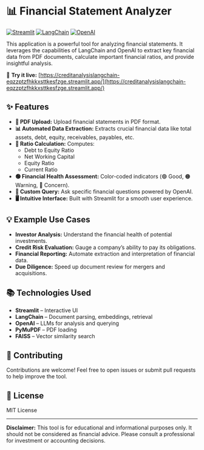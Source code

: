 # 📊 Financial Statement Analyzer

[![Streamlit](https://img.shields.io/badge/Streamlit-App-blueviolet)](https://streamlit.io/)
[![LangChain](https://img.shields.io/badge/LangChain-Framework-green)](https://python.langchain.com/docs/get_started/introduction)
[![OpenAI](https://img.shields.io/badge/OpenAI-API-red)](https://openai.com/api/)

This application is a powerful tool for analyzing financial statements. It leverages the capabilities of LangChain and OpenAI to extract key financial data from PDF documents, calculate important financial ratios, and provide insightful analysis.

🔗 **Try it live:** [https://creditanalysislangchain-eqzzptzfhkkxsttkesfzge.streamlit.app/](https://creditanalysislangchain-eqzzptzfhkkxsttkesfzge.streamlit.app/)

## ✨ Features

- **📄 PDF Upload:** Upload financial statements in PDF format.
- **📊 Automated Data Extraction:** Extracts crucial financial data like total assets, debt, equity, receivables, payables, etc.
- **🧮 Ratio Calculation:** Computes:
  - Debt to Equity Ratio
  - Net Working Capital
  - Equity Ratio
  - Current Ratio
- **🟢 Financial Health Assessment:** Color-coded indicators (🟢 Good, 🟠 Warning, 🔴 Concern).
- **🤖 Custom Query:** Ask specific financial questions powered by OpenAI.
- **🖥️ Intuitive Interface:** Built with Streamlit for a smooth user experience.

## 💡 Example Use Cases

- **Investor Analysis:** Understand the financial health of potential investments.
- **Credit Risk Evaluation:** Gauge a company’s ability to pay its obligations.
- **Financial Reporting:** Automate extraction and interpretation of financial data.
- **Due Diligence:** Speed up document review for mergers and acquisitions.

## 📚 Technologies Used

- **Streamlit** – Interactive UI
- **LangChain** – Document parsing, embeddings, retrieval
- **OpenAI** – LLMs for analysis and querying
- **PyMuPDF** – PDF loading
- **FAISS** – Vector similarity search

## 🤝 Contributing

Contributions are welcome! Feel free to open issues or submit pull requests to help improve the tool.

## 📄 License

MIT License

---

**Disclaimer:** This tool is for educational and informational purposes only. It should not be considered as financial advice. Please consult a professional for investment or accounting decisions.